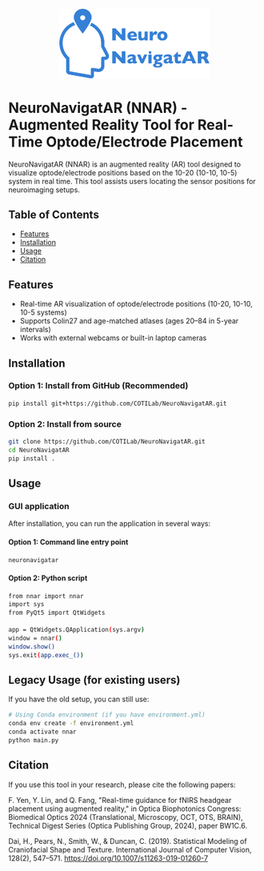 <p align="center">
  <img src="assets/icons/NeuroNavigatAR_logo.png" alt="NNAR Logo" width="300"/>
</p>

# NeuroNavigatAR (NNAR) - Augmented Reality Tool for Real-Time Optode/Electrode Placement

NeuroNavigatAR (NNAR) is an augmented reality (AR) tool designed to visualize optode/electrode positions based on the 10-20 (10-10, 10-5) system in real time. This tool assists users locating the sensor positions for neuroimaging setups.

## Table of Contents
- [Features](#features)
- [Installation](#installation)
- [Usage](#usage)
- [Citation](#citation)

## Features
- Real-time AR visualization of optode/electrode positions (10-20, 10-10, 10-5 systems)
- Supports Colin27 and age-matched atlases (ages 20–84 in 5-year intervals)
- Works with external webcams or built-in laptop cameras

## Installation

### Option 1: Install from GitHub (Recommended)
```bash
pip install git+https://github.com/COTILab/NeuroNavigatAR.git
```

### Option 2: Install from source
```bash
git clone https://github.com/COTILab/NeuroNavigatAR.git
cd NeuroNavigatAR
pip install .
```

## Usage
### GUI application
After installation, you can run the application in several ways:
#### Option 1: Command line entry point
```bash
neuronavigatar
```

#### Option 2: Python script
```bash
from nnar import nnar
import sys
from PyQt5 import QtWidgets

app = QtWidgets.QApplication(sys.argv)
window = nnar()
window.show()
sys.exit(app.exec_())
```

## Legacy Usage (for existing users)
If you have the old setup, you can still use:
```bash
# Using Conda environment (if you have environment.yml)
conda env create -f environment.yml
conda activate nnar
python main.py
```

## Citation
If you use this tool in your research, please cite the following papers:

F. Yen, Y. Lin, and Q. Fang, "Real-time guidance for fNIRS headgear placement using augmented reality," in Optica Biophotonics Congress: Biomedical Optics 2024 (Translational, Microscopy, OCT, OTS, BRAIN), Technical Digest Series (Optica Publishing Group, 2024), paper BW1C.6.

Dai, H., Pears, N., Smith, W., & Duncan, C. (2019). Statistical Modeling of Craniofacial Shape and Texture. International Journal of Computer Vision, 128(2), 547–571. https://doi.org/10.1007/s11263-019-01260-7
